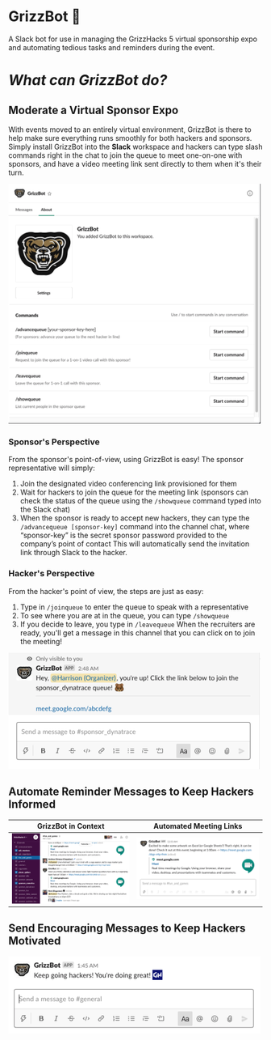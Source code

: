 # GrizzBot 🐻
A Slack bot for use in managing the GrizzHacks 5 virtual sponsorship expo and automating tedious tasks and reminders during the event.

# _What can GrizzBot do?_
## Moderate a Virtual Sponsor Expo
With events moved to an entirely virtual environment, GrizzBot is there to help make sure everything runs smoothly for both hackers and sponsors. Simply install GrizzBot into the **Slack** workspace and hackers can type slash commands right in the chat to join the queue to meet one-on-one with sponsors, and have a video meeting link sent directly to them when it's their turn.

<img src="screenshots/grizzbot_commands.png" alt="GrizzBot Slash Commands" width="500"/> 

### Sponsor's Perspective
From the sponsor's point-of-view, using GrizzBot is easy! The sponsor representative will simply:
1. Join the designated video conferencing link provisioned for them
2. Wait for hackers to join the queue for the meeting link (sponsors can check the status of the queue using the `/showqueue` command typed into the Slack chat)
3. When the sponsor is ready to accept new hackers, they can type the `/advancequeue [sponsor-key]`  command into the channel chat, where “sponsor-key” is the secret sponsor password provided to the company’s point of contact This will automatically send the invitation link through Slack to the hacker.

### Hacker's Perspective
From the hacker's point of view, the steps are just as easy:
1. Type in `/joinqueue` to enter the queue to speak with a representative
2. To see where you are at in the queue, you can type `/showqueue`
3. If you decide to leave, you type in `/leavequeue`
When the recruiters are ready, you'll get a message in this channel that you can click on to join the meeting!

<img src="screenshots/screenshot_queue3.png" alt="GrizzBot Slash Commands" width="500"/> 

## Automate Reminder Messages to Keep Hackers Informed
 GrizzBot in Context            |  Automated Meeting Links
:-------------------------:|:-------------------------:
<img src="screenshots/screenshot_reminders1.png" alt="grizzbot reminder 1" width="450"/>  |  <img src="screenshots/screenshot_reminders2.png" alt="grizzbot reminder 2" width="450"/> 

## Send Encouraging Messages to Keep Hackers Motivated
<img src="screenshots/screenshot_motivation1.png" alt="GrizzBot Encouragement" width="500"/> 

